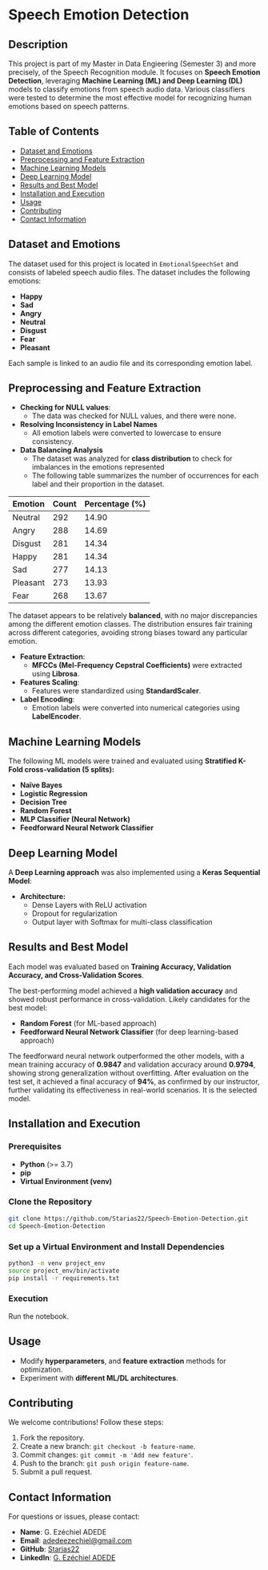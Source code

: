 # Speech Emotion Detection

## Description

This project is part of my Master in Data Engieering (Semester 3) and more precisely, of the Speech Recognition module. It focuses on **Speech Emotion Detection**, leveraging **Machine Learning (ML) and Deep Learning (DL)** models to classify emotions from speech audio data. Various classifiers were tested to determine the most effective model for recognizing human emotions based on speech patterns.

## Table of Contents

- [Dataset and Emotions](#dataset-and-emotions)
- [Preprocessing and Feature Extraction](#preprocessing-and-feature-extraction)
- [Machine Learning Models](#machine-learning-models)
- [Deep Learning Model](#deep-learning-model)
- [Results and Best Model](#results-and-best-model)
- [Installation and Execution](#installation-and-execution)
- [Usage](#usage)
- [Contributing](#contributing)
- [Contact Information](#contact-information)

## Dataset and Emotions

The dataset used for this project is located in `EmotionalSpeechSet` and consists of labeled speech audio files. The dataset includes the following emotions:

- **Happy**
- **Sad**
- **Angry**
- **Neutral**
- **Disgust**
- **Fear**
- **Pleasant**

Each sample is linked to an audio file and its corresponding emotion label.

## Preprocessing and Feature Extraction

- **Checking for NULL values**:
  - The data was checked for NULL values, and there were none.
- **Resolving Inconsistency in Label Names**
  - All emotion labels were converted to lowercase to ensure consistency.
- **Data Balancing Analysis**
  - The dataset was analyzed for **class distribution** to check for imbalances in the emotions represented
  - The following table summarizes the number of occurrences for each label and their proportion in the dataset.

| Emotion  | Count | Percentage (%) |
|----------|-------|---------------|
| Neutral  | 292   | 14.90         |
| Angry    | 288   | 14.69         |
| Disgust  | 281   | 14.34         |
| Happy    | 281   | 14.34         |
| Sad      | 277   | 14.13         |
| Pleasant | 273   | 13.93         |
| Fear     | 268   | 13.67         |

The dataset appears to be relatively **balanced**, with no major discrepancies among the different emotion classes. The distribution ensures fair training across different categories, avoiding strong biases toward any particular emotion.

- **Feature Extraction**:
  - **MFCCs (Mel-Frequency Cepstral Coefficients)** were extracted using **Librosa**.
- **Features Scaling**:
  - Features were standardized using **StandardScaler**.
- **Label Encoding**:
  - Emotion labels were converted into numerical categories using **LabelEncoder**.

## Machine Learning Models

The following ML models were trained and evaluated using **Stratified K-Fold cross-validation (5 splits):**

- **Naïve Bayes**
- **Logistic Regression**
- **Decision Tree**
- **Random Forest**
- **MLP Classifier (Neural Network)**
- **Feedforward Neural Network Classifier**

## Deep Learning Model

A **Deep Learning approach** was also implemented using a **Keras Sequential Model**:

- **Architecture:**
  - Dense Layers with ReLU activation
  - Dropout for regularization
  - Output layer with Softmax for multi-class classification

## Results and Best Model

Each model was evaluated based on **Training Accuracy, Validation Accuracy, and Cross-Validation Scores**.

The best-performing model achieved a **high validation accuracy** and showed robust performance in cross-validation. Likely candidates for the best model:

- **Random Forest** (for ML-based approach)
- **Feedforward Neural Network Classifier** (for deep learning-based approach)

The feedforward neural network outperformed the other models, with a mean training accuracy of **0.9847** and validation accuracy around **0.9794**, showing strong generalization without overfitting. After evaluation on the test set, it achieved a final accuracy of **94%**, as confirmed by our instructor, further validating its effectiveness in real-world scenarios. It is the selected model.



## Installation and Execution

### Prerequisites

- **Python** (>= 3.7)
- **pip**
- **Virtual Environment (venv)**

### Clone the Repository

```sh
git clone https://github.com/Starias22/Speech-Emotion-Detection.git
cd Speech-Emotion-Detection
```

### Set up a Virtual Environment and Install Dependencies

```sh
python3 -m venv project_env
source project_env/bin/activate
pip install -r requirements.txt
```

### Execution

Run the notebook.

## Usage

- Modify **hyperparameters**, and **feature extraction** methods for optimization.
- Experiment with **different ML/DL architectures**.

## Contributing

We welcome contributions! Follow these steps:

1. Fork the repository.
2. Create a new branch: `git checkout -b feature-name`.
3. Commit changes: `git commit -m 'Add new feature'`.
4. Push to the branch: `git push origin feature-name`.
5. Submit a pull request.

## Contact Information

For questions or issues, please contact:

- **Name**: G. Ezéchiel ADEDE
- **Email**: [adedeezechiel@gmail.com](mailto:adedeezechiel@gmail.com)
- **GitHub**: [Starias22](https://github.com/Starias22)
- **LinkedIn**: [G. Ezéchiel ADEDE](https://www.linkedin.com/in/Starias22)

